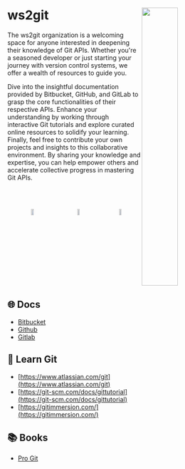 # ws2git <a href="https://git-scm.com/"><img src="https://cdn.jsdelivr.net/gh/devicons/devicon@latest/icons/git/git-original.svg" width="40%" height="40%" align="right" /></a>

The ws2git organization is a welcoming space for anyone interested in deepening their knowledge of Git APIs. Whether you're a seasoned developer or just starting your journey with version control systems, we offer a wealth of resources to guide you.

Dive into the insightful documentation provided by Bitbucket, GitHub, and GitLab to grasp the core functionalities of their respective APIs. Enhance your understanding by working through interactive Git tutorials and explore curated online resources to solidify your learning. Finally, feel free to contribute your own projects and insights to this collaborative environment. By sharing your knowledge and expertise, you can help empower others and accelerate collective progress in mastering Git APIs.

<br /><br />

<div align="center" style="display: flex; justify-content: space-around;">
  <a href="https://bitbucket.org/"><img src="https://cdn.jsdelivr.net/gh/devicons/devicon@latest/icons/bitbucket/bitbucket-original.svg" alt="Bitbucket" width="28%" height="28%" /></a>
  <a href="https://github.com/"><img src="https://cdn.jsdelivr.net/gh/devicons/devicon@latest/icons/github/github-original.svg" alt="GitHub" width="28%" height="28%" /></a>
  <a href="https://gitlab.com/"><img src="https://cdn.jsdelivr.net/gh/devicons/devicon@latest/icons/gitlab/gitlab-original.svg" alt="GitLab" width="28%" height="28%" /></a>
</div>


## :globe_with_meridians: Docs

+ [Bitbucket](https://support.atlassian.com/bitbucket-cloud/resources/)
+ [Github](https://docs.github.com/en)
+ [Gitlab](https://docs.gitlab.com/)


## :open_book: Learn Git

+ [https://www.atlassian.com/git](https://www.atlassian.com/git)
+ [https://git-scm.com/docs/gittutorial](https://git-scm.com/docs/gittutorial)
+ [https://gitimmersion.com/](https://gitimmersion.com/)


## :books: Books
+ [Pro Git](https://git-scm.com/book/pt-br/v2)
